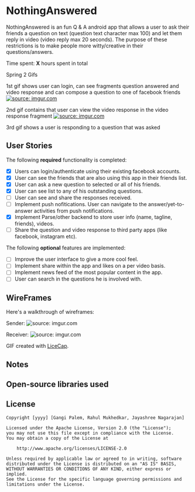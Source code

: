 # NothingAnswered

NothingAnswered is an fun Q & A android app that allows a user to ask their friends a question on text (question text character max 100) and let them reply in video (video reply max 20 seconds). The purpose of these restrictions is to make people more witty/creative in their questions/answers.


Time spent: **X** hours spent in total

Spring 2 Gifs 

1st gif shows user can login, can see fragments question answered and video response and can compose a question to one of facebook friends 
<a href="http://imgur.com/ZpkDk4e"><img src="http://i.imgur.com/ZpkDk4e.gif" title="source: imgur.com" /></a>

2nd gif contains that user can view the video response in the video response fragment
<a href="http://imgur.com/XZ7m4RK"><img src="http://i.imgur.com/XZ7m4RK.gif" title="source: imgur.com" /></a>

3rd gif shows a user is responding to a question that was asked 



## User Stories

The following **required** functionality is completed:

* [x] Users can login/authenticate using their existing facebook accounts.
* [x] User can see the friends that are also using this app in their friends list.
* [x] User can ask a new question to selected or all of his friends.
* [x] User can see list to any of his outstanding questions.
* [ ] User can see and share the responses received.
* [ ] Implement push nofitications. User can navigate to the answer/yet-to-answer activities from push notifications.
* [x] Implement Parse/other backend to store user info (name, tagline, friends), videos.
* [ ] Share the question and video response to third party apps (like facebook, instagram etc).

The following **optional** features are implemented:

* [ ] Improve the user interface to give a more cool feel.
* [ ] Implement share within the app and likes on a per video basis.
* [ ] Implement news feed of the most popular content in the app.
* [ ] User can search in the questions he is involved with.

## WireFrames

Here's a walkthrough of wireframes:

Sender:
<img src="http://i.imgur.com/GykrV8n.gif" title="source: imgur.com" />

Receiver:
<img src="http://i.imgur.com/v8Une3j.gif" title="source: imgur.com" />

GIF created with [LiceCap](http://www.cockos.com/licecap/).

## Notes


## Open-source libraries used


## License

    Copyright [yyyy] [Gangi Palem, Rahul Mukhedkar, Jayashree Nagarajan]

    Licensed under the Apache License, Version 2.0 (the "License");
    you may not use this file except in compliance with the License.
    You may obtain a copy of the License at

        http://www.apache.org/licenses/LICENSE-2.0

    Unless required by applicable law or agreed to in writing, software
    distributed under the License is distributed on an "AS IS" BASIS,
    WITHOUT WARRANTIES OR CONDITIONS OF ANY KIND, either express or implied.
    See the License for the specific language governing permissions and
    limitations under the License.
